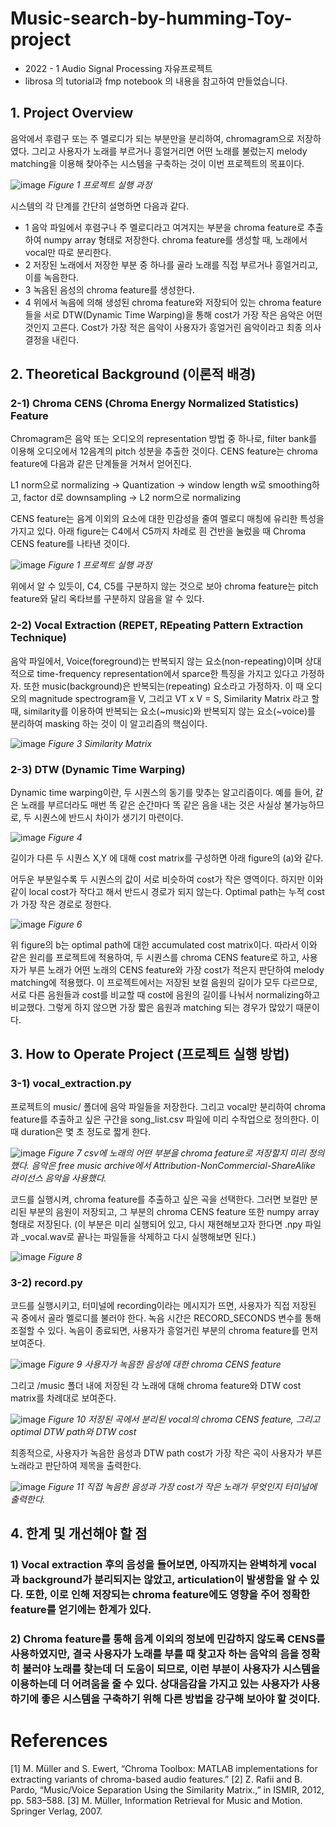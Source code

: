 # Music-search-by-humming-Toy-project
- 2022 - 1 Audio Signal Processing 자유프로젝트 
- librosa 의 tutorial과 fmp notebook 의 내용을 참고하여 만들었습니다.
## 1.	Project Overview

음악에서 후렴구 또는 주 멜로디가 되는 부분만을 분리하여, chromagram으로 저장하였다. 그리고 사용자가 노래를 부르거나 흥얼거리면 어떤 노래를 불렀는지 melody matching을 이용해 찾아주는 시스템을 구축하는 것이 이번 프로젝트의 목표이다.

![image](https://user-images.githubusercontent.com/54995090/206456735-5a632e4e-a981-4b3e-ba41-554343f3e5bb.png)
*Figure 1 프로젝트 실행 과정*

시스템의 각 단계를 간단히 설명하면 다음과 같다.
- 1 음악 파일에서 후렴구나 주 멜로디라고 여겨지는 부분을 chroma feature로 추출하여 numpy array 형태로 저장한다. chroma feature를 생성할 때, 노래에서 vocal만 따로 분리한다.
- 2 저장된 노래에서 저장한 부분 중 하나를 골라 노래를 직접 부르거나 흥얼거리고, 이를 녹음한다.
- 3 녹음된 음성의 chroma feature를 생성한다.
- 4 위에서 녹음에 의해 생성된 chroma feature와 저장되어 있는 chroma feature들을 서로 DTW(Dynamic Time Warping)을 통해 cost가 가장 작은 음악은 어떤 것인지 고른다. Cost가 가장 적은 음악이 사용자가 흥얼거린 음악이라고 최종 의사결정을 내린다.

## 2.	Theoretical Background (이론적 배경)

### 2-1) Chroma CENS (Chroma Energy Normalized Statistics) Feature 

Chromagram은 음악 또는 오디오의 representation 방법 중 하나로, filter bank를 이용해 오디오에서 12음계의 pitch 성분을 추출한 것이다. CENS feature는 chroma feature에 다음과 같은 단계들을 거쳐서 얻어진다. 

L1 norm으로 normalizing -> Quantization -> window length w로 smoothing하고, factor d로 downsampling -> L2 norm으로 normalizing

CENS feature는 음계 이외의 요소에 대한 민감성을 줄여 멜로디 매칭에 유리한 특성을 가지고 있다. 아래 figure는 C4에서 C5까지 차례로 흰 건반을 눌렀을 때 Chroma CENS feature를 나타낸 것이다.

![image](https://user-images.githubusercontent.com/54995090/206457064-15c9b619-b954-478d-8200-28da1a28abc6.png)
*Figure 1 프로젝트 실행 과정*

위에서 알 수 있듯이, C4, C5를 구분하지 않는 것으로 보아 chroma feature는 pitch feature와 달리 옥타브를 구분하지 않음을 알 수 있다.

### 2-2) Vocal Extraction (REPET, REpeating Pattern Extraction Technique)

음악 파일에서, Voice(foreground)는 반복되지 않는 요소(non-repeating)이며 상대적으로 time-frequency representation에서 sparce한 특징을 가지고 있다고 가정하자. 또한 music(background)은 반복되는(repeating) 요소라고 가정하자. 이 때 오디오의 magnitude spectrogram을 V, 그리고 VT x V = S, Similarity Matrix 라고 할 때, similarity를 이용하여 반복되는 요소(~music)와 반복되지 않는 요소(~voice)를 분리하여 masking 하는 것이 이 알고리즘의 핵심이다.

![image](https://user-images.githubusercontent.com/54995090/206457263-9f120119-2f71-4828-8034-ce2594d90c2e.png)
*Figure 3 Similarity Matrix*

### 2-3) DTW (Dynamic Time Warping)

Dynamic time warping이란, 두 시퀀스의 동기를 맞추는 알고리즘이다. 예를 들어, 같은 노래를 부르더라도 매번 똑 같은 순간마다 똑 같은 음을 내는 것은 사실상 불가능하므로, 두 시퀀스에 반드시 차이가 생기기 마련이다. 

![image](https://user-images.githubusercontent.com/54995090/206457384-332f663b-6756-4f8c-9f07-be40c3524973.png)
*Figure 4*

길이가 다른 두 시퀀스 X,Y 에 대해 cost matrix를 구성하면 아래 figure의 (a)와 같다. 

어두운 부분일수록 두 시퀀스의 값이 서로 비슷하여 cost가 작은 영역이다. 하지만 이와 같이 local cost가 작다고 해서 반드시 경로가 되지 않는다. Optimal path는 누적 cost가 가장 작은 경로로 정한다.

![image](https://user-images.githubusercontent.com/54995090/206457444-7de43730-d43e-4747-a63f-a3615c80bb26.png)
*Figure 6*

위 figure의 b는 optimal path에 대한 accumulated cost matrix이다.
따라서 이와 같은 원리를 프로젝트에 적용하여, 두 시퀀스를 chroma CENS feature로 하고, 사용자가 부른 노래가 어떤 노래의 CENS feature와 가장 cost가 적은지 판단하여 melody matching에 적용했다. 이 프로젝트에서는 저장된 보컬 음원의 길이가 모두 다르므로, 서로 다른 음원들과 cost를 비교할 때 cost에 음원의 길이를 나눠서 normalizing하고 비교했다. 그렇게 하지 않으면 가장 짧은 음원과 matching 되는 경우가 많았기 때문이다.

## 3.	How to Operate Project (프로젝트 실행 방법)

### 3-1) vocal_extraction.py

프로젝트의 music/ 폴더에 음악 파일들을 저장한다. 그리고 vocal만 분리하여 chroma feature를 추출하고 싶은 구간을 song_list.csv 파일에 미리 수작업으로 정의한다. 이 때 duration은 몇 초 정도로 짧게 한다.

![image](https://user-images.githubusercontent.com/54995090/206457559-df0b8cfc-b8a2-412e-be16-ef2a59747063.png)
*Figure 7 csv에 노래의 어떤 부분을 chroma feature로 저장할지 미리 정의했다. 음악은 free music archive에서 Attribution-NonCommercial-ShareAlike 라이선스 음악을 사용했다.*

코드를 실행시켜, chroma feature를 추출하고 싶은 곡을 선택한다. 그러면 보컬만 분리된 부분의 음원이 저장되고, 그 부분의 chroma CENS feature 또한 numpy array 형태로 저장된다. (이 부분은 미리 실행되어 있고, 다시 재현해보고자 한다면 .npy 파일과 _vocal.wav로 끝나는 파일들을 삭제하고 다시 실행해보면 된다.)

![image](https://user-images.githubusercontent.com/54995090/206457676-94e5dc23-2ac1-4588-8ef4-1b37e9364928.png)
*Figure 8*

### 3-2) record.py

코드를 실행시키고, 터미널에 recording이라는 메시지가 뜨면, 사용자가 직접 저장된 곡 중에서 골라 멜로디를 불러야 한다. 녹음 시간은 RECORD_SECONDS 변수를 통해 조절할 수 있다. 녹음이 종료되면, 사용자가 흥얼거린 부분의 chroma feature를 먼저 보여준다.

![image](https://user-images.githubusercontent.com/54995090/206457750-4bf16d56-ecd4-4727-9fb4-a6b0a6619b3b.png)
*Figure 9 사용자가 녹음한 음성에 대한 chroma CENS feature*

그리고 /music 폴더 내에 저장된 각 노래에 대해 chroma feature와 DTW cost matrix를 차례대로 보여준다.

![image](https://user-images.githubusercontent.com/54995090/206457836-75639507-c3bb-4948-9aee-7ce2afa20f92.png)
*Figure 10 저장된 곡에서 분리된 vocal의 chroma CENS feature, 그리고 optimal DTW path와 DTW cost*

최종적으로, 사용자가 녹음한 음성과 DTW path cost가 가장 작은 곡이 사용자가 부른 노래라고 판단하여 제목을 출력한다.

![image](https://user-images.githubusercontent.com/54995090/206457883-9e7b3057-e1f2-4271-9210-5c2b8d81b6a8.png)
*Figure 11 직접 녹음한 음성과 가장 cost가 작은 노래가 무엇인지 터미널에 출력한다.*

## 4.	한계 및 개선해야 할 점
### 1)	Vocal extraction 후의 음성을 들어보면, 아직까지는 완벽하게 vocal과 background가 분리되지는 않았고, articulation이 발생함을 알 수 있다. 또한, 이로 인해 저장되는 chroma feature에도 영향을 주어 정확한 feature를 얻기에는 한계가 있다.
### 2)	Chroma feature를 통해 음계 이외의 정보에 민감하지 않도록 CENS를 사용하였지만, 결국 사용자가 노래를 부를 때 찾고자 하는 음악의 음을 정확히 불러야 노래를 찾는데 더 도움이 되므로, 이런 부분이 사용자가 시스템을 이용하는데 더 어려움을 줄 수 있다. 상대음감을 가지고 있는 사용자가 사용하기에 좋은 시스템을 구축하기 위해 다른 방법을 강구해 보아야 할 것이다.

# References
[1] M. Müller and S. Ewert, “Chroma Toolbox: MATLAB implementations for extracting variants of chroma-based audio features.”
[2] Z. Rafii and B. Pardo, “Music/Voice Separation Using the Similarity Matrix.,” in ISMIR, 2012, pp. 583–588.
[3] M. Müller, Information Retrieval for Music and Motion. Springer Verlag, 2007.
